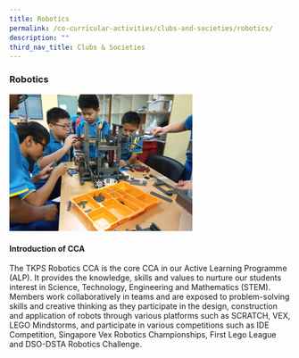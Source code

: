 ```yaml
---
title: Robotics
permalink: /co-curricular-activities/clubs-and-societies/robotics/
description: ""
third_nav_title: Clubs & Societies
---
```

### **Robotics**
<img src="/images/robotics.jpeg" style="width:65%">

#### **Introduction of CCA**
The TKPS Robotics CCA is the core CCA in our Active Learning Programme (ALP). It provides the knowledge, skills and values to nurture our students interest in Science, Technology, Engineering and Mathematics (STEM). Members work collaboratively in teams and are exposed to problem-solving skills and creative thinking as they participate in the design, construction and application of robots through various platforms such as SCRATCH, VEX, LEGO Mindstorms, and participate in various competitions such as IDE Competition, Singapore Vex Robotics Championships, First Lego League and DSO-DSTA Robotics Challenge. 

